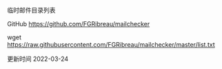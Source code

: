 临时邮件目录列表

GitHub
https://github.com/FGRibreau/mailchecker

wget
https://raw.githubusercontent.com/FGRibreau/mailchecker/master/list.txt

更新时间 2022-03-24